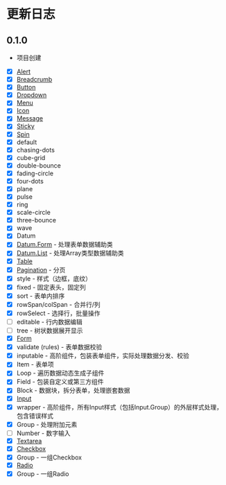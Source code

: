 # 更新日志

## 0.1.0

- 项目创建
- [x]  [Alert](#/components/Alert)
- [x]  [Breadcrumb](#/components/Breadcrumb)
- [x]  [Button](#/conponents/Button)
- [x]  [Dropdown](#/conponents/Dropdown)
- [x]  [Menu](#/conponents/Menu)
- [x]  [Icon](#/components/Icon)
- [x]  [Message](#/components/Message)
- [x]  [Sticky](#/components/Sticky)
- [x]  [Spin](#/components/Spin)
  - [x]  default
  - [x]  chasing-dots
  - [x]  cube-grid
  - [x]  double-bounce
  - [x]  fading-circle
  - [x]  four-dots
  - [x]  plane
  - [x]  pulse
  - [x]  ring
  - [x]  scale-circle
  - [x]  three-bounce
  - [x]  wave
- [x]  Datum
  - [x]  [Datum.Form](#/components/Datum.Form) - 处理表单数据辅助类
  - [x]  [Datum.List](#/components/Datum.List) - 处理Array类型数据辅助类
- [x]  [Table](#/components/Table)
  - [x]  [Pagination](#/components/Pagination) - 分页
  - [x]  style - 样式（边框，底纹）
  - [x]  fixed - 固定表头，固定列
  - [x]  sort - 表单内排序
  - [x]  rowSpan/colSpan - 合并行/列
  - [x]  rowSelect - 选择行，批量操作
  - [ ]  editable - 行内数据编辑
  - [ ]  tree - 树状数据展开显示
- [x]  [Form](#/components/Form)
  - [x]  validate (rules) - 表单数据校验
  - [x]  inputable - 高阶组件，包装表单组件，实际处理数据分发、校验
  - [x]  Item - 表单项
  - [x]  Loop - 遍历数据动态生成子组件
  - [x]  Field - 包装自定义或第三方组件
  - [x]  Block - 数据块，拆分表单，处理嵌套数据
- [x]  [Input](#/components/Input)
  - [x]  wrapper - 高阶组件，所有Input样式（包括Input.Group）的外层样式处理，包含错误样式
  - [x]  Group - 处理附加元素
  - [ ]  Number - 数字输入
- [x]  [Textarea](#/components/Textarea)
- [x]  [Checkbox](#/components/Checkbox)
  - [x]  Group - 一组Checkbox
- [x]  [Radio](#/components/Radio)
  - [x]  Group - 一组Radio